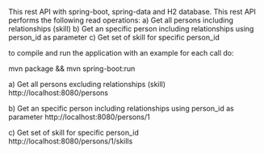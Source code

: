 This rest API with spring-boot, spring-data and H2 database.
This rest API performs the following read operations:
a) Get all persons including relationships (skill)
b) Get an specific person including relationships using person_id as parameter
c) Get set of skill for specific person_id



to compile and run the application with an example for each call do:

mvn package && mvn spring-boot:run

a) Get all persons excluding relationships (skill) http://localhost:8080/persons

b) Get an specific person including relationships using person_id as parameter http://localhost:8080/persons/1

c) Get set of skill for specific person_id http://localhost:8080/persons/1/skills
